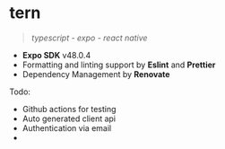 # tern
> *typescript - expo - react native*

- **Expo SDK** v48.0.4
- Formatting and linting support by **Eslint** and **Prettier**
- Dependency Management by **Renovate**

Todo:
- Github actions for testing
- Auto generated client api
- Authentication via email
- 
